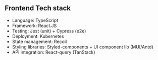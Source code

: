## Frontend Tech stack

- Language: TypeScript
- Framework: React.JS
- Testing: Jest (unit) + Cypress (e2e)
- Deployment: Kubernetes
- State management: Recoil
- Styling libraries: Styled-components + UI component lib (MUI/Antd)
- API integration: React-query (TanStack)

